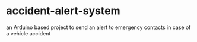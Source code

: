 # accident-alert-system
an Arduino based project to send an alert to emergency contacts in case of a vehicle accident
